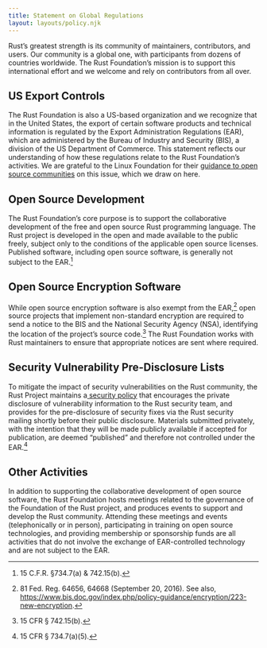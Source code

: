 ```yaml
---
title: Statement on Global Regulations
layout: layouts/policy.njk
---
```

Rust’s greatest strength is its community of maintainers, contributors, and users. Our community is a global one, with participants from dozens of countries worldwide. The Rust Foundation’s mission is to support this international effort and we welcome and rely on contributors from all over.
## US Export Controls

The Rust Foundation is also a US-based organization and we recognize that in the United States, the export of certain software products and technical information is regulated by the Export Administration Regulations (EAR), which are administered by the Bureau of Industry and Security (BIS), a division of the US Department of Commerce. This statement reflects our understanding of how these regulations relate to the Rust Foundation’s activities. We are grateful to the Linux Foundation for their <span style="text-decoration:underline;">guidance to open source communities</span> on this issue, which we draw on here.

## Open Source Development


The Rust Foundation’s core purpose is to support the collaborative development of the free and open source Rust programming language. The Rust project is developed in the open and made available to the public freely, subject only to the conditions of the applicable open source licenses. Published software, including open source software, is generally not subject to the EAR.[^1]


## Open Source Encryption Software


While open source encryption software is also exempt from the EAR,[^2] open source projects that implement non-standard encryption are required to send a notice to the BIS and the National Security Agency (NSA), identifying the location of the project’s source code.[^3] The Rust Foundation works with Rust maintainers to ensure that appropriate notices are sent where required.

## Security Vulnerability Pre-Disclosure Lists

To mitigate the impact of security vulnerabilities on the Rust community, the Rust Project maintains a<span style="text-decoration:underline;"> security policy</span> that encourages the private disclosure of vulnerability information to the Rust security team, and provides for the pre-disclosure of security fixes via the Rust security mailing shortly before their public disclosure. Materials submitted privately, with the intention that they will be made publicly available if accepted for publication, are deemed “published” and therefore not controlled under the EAR.[^4]

## Other Activities

In addition to supporting the collaborative development of open source software, the Rust Foundation hosts meetings related to the governance of the Foundation of the Rust project, and produces events to support and develop the Rust community. Attending these meetings and events (telephonically or in person), participating in training on open source technologies, and providing membership or sponsorship funds are all activities that do not involve the exchange of EAR-controlled technology and are not subject to the EAR.

[^1]: 15 C.F.R. §734.7(a) & 742.15(b).
[^2]: 81 Fed. Reg. 64656, 64668 (September 20, 2016). See also, https://www.bis.doc.gov/index.php/policy-guidance/encryption/223-new-encryption.
[^3]: 15 CFR § 742.15(b).
[^4]: 15 CFR § 734.7(a)(5).
